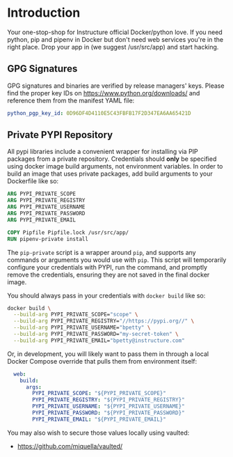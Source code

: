 # Introduction

Your one-stop-shop for Instructure official Docker/python love. If you need python, pip and pipenv
in Docker but don't need web services you're in the right place. Drop your
app in (we suggest /usr/src/app) and start hacking.

## GPG Signatures

GPG signatures and binaries are verified by release managers' keys.
Please find the proper key IDs on https://www.python.org/downloads/
and reference them from the manifest YAML file:

```yaml
python_pgp_key_id: 0D96DF4D4110E5C43FBFB17F2D347EA6AA65421D
```

## Private PYPI Repository

All pypi libraries include a convenient wrapper for installing via PIP packages from
a private repository. Credentials should **only** be specified using docker
image build arguments, not environment variables. In order to build an image
that uses private packages, add build arguments to your Dockerfile like so:

```Dockerfile
ARG PYPI_PRIVATE_SCOPE
ARG PYPI_PRIVATE_REGISTRY
ARG PYPI_PRIVATE_USERNAME
ARG PYPI_PRIVATE_PASSWORD
ARG PYPI_PRIVATE_EMAIL

COPY Pipfile Pipfile.lock /usr/src/app/
RUN pipenv-private install
```

The `pip-private` script is a wrapper around `pip`, and supports any commands or
arguments you would use with `pip`. This script will temporarily configure your
credentials with PYPI, run the command, and promptly remove the credentials,
ensuring they are not saved in the final docker image.

You should always pass in your credentials with `docker build` like so:

```sh
docker build \
  --build-arg PYPI_PRIVATE_SCOPE="scope" \
  --build-arg PYPI_PRIVATE_REGISTRY="//https://pypi.org//" \
  --build-arg PYPI_PRIVATE_USERNAME="bpetty" \
  --build-arg PYPI_PRIVATE_PASSWORD="my-secret-token" \
  --build-arg PYPI_PRIVATE_EMAIL="bpetty@instructure.com"
```

Or, in development, you will likely want to pass them in through a local Docker
Compose override that pulls them from environment itself:

```yml
  web:
    build:
      args:
        PYPI_PRIVATE_SCOPE: "${PYPI_PRIVATE_SCOPE}"
        PYPI_PRIVATE_REGISTRY: "${PYPI_PRIVATE_REGISTRY}"
        PYPI_PRIVATE_USERNAME: "${PYPI_PRIVATE_USERNAME}"
        PYPI_PRIVATE_PASSWORD: "${PYPI_PRIVATE_PASSWORD}"
        PYPI_PRIVATE_EMAIL: "${PYPI_PRIVATE_EMAIL}"
```

You may also wish to secure those values locally using vaulted:
* https://github.com/miquella/vaulted/
